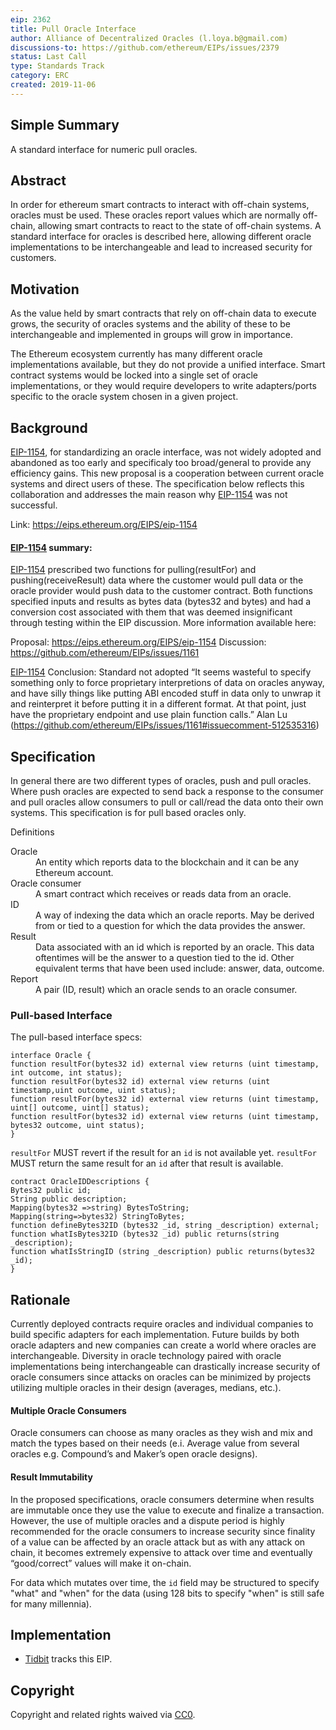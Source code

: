 ```yaml
---
eip: 2362
title: Pull Oracle Interface
author: Alliance of Decentralized Oracles (l.loya.b@gmail.com)
discussions-to: https://github.com/ethereum/EIPs/issues/2379
status: Last Call
type: Standards Track
category: ERC
created: 2019-11-06
---
```


## Simple Summary

A standard interface for numeric pull oracles.

## Abstract

In order for ethereum smart contracts to interact with off-chain systems, oracles must be used. These oracles report values which are normally off-chain, allowing smart contracts to react to the state of off-chain systems. A standard interface for oracles is described here, allowing different oracle implementations to be interchangeable and lead to increased security for customers.  

## Motivation

As the value held by smart contracts that rely on off-chain data to execute grows, the security of oracles systems and the ability of these to be interchangeable and implemented in groups will grow in importance. 

The Ethereum ecosystem currently has many different oracle implementations available, but they do not provide a unified interface. Smart contract systems would be locked into a single set of oracle implementations, or they would require developers to write adapters/ports specific to the oracle system chosen in a given project.


## Background
[EIP-1154](https://eips.ethereum.org/EIPS/eip-1154), for standardizing an oracle interface, was not widely adopted and abandoned as too early and specificaly too broad/general to provide any efficiency gains. This new proposal is a cooperation between current oracle systems and direct users of these. The specification below reflects this collaboration and addresses the main reason why [EIP-1154](https://eips.ethereum.org/EIPS/eip-1154) was not successful.

Link:  https://eips.ethereum.org/EIPS/eip-1154

#### [EIP-1154](https://eips.ethereum.org/EIPS/eip-1154) summary:
[EIP-1154](https://eips.ethereum.org/EIPS/eip-1154) prescribed two functions for pulling(resultFor) and pushing(receiveResult) data where the customer would pull data or the oracle provider would push data to the customer contract. Both functions specified inputs and results as bytes data (bytes32 and bytes) and had a conversion cost associated with them that was deemed insignificant through testing within the EIP discussion. More information available here: 

Proposal: https://eips.ethereum.org/EIPS/eip-1154
Discussion: https://github.com/ethereum/EIPs/issues/1161
 
[EIP-1154](https://eips.ethereum.org/EIPS/eip-1154) Conclusion: Standard not adopted
“It seems wasteful to specify something only to force proprietary interpretions of data on oracles anyway, and have silly things like putting ABI encoded stuff in data only to unwrap it and reinterpret it before putting it in a different format. At that point, just have the proprietary endpoint and use plain function calls.” Alan Lu (https://github.com/ethereum/EIPs/issues/1161#issuecomment-512535316) 
 

## Specification

In general there are two different types of oracles, push and pull oracles. Where push oracles are expected to send back a response to the consumer and pull oracles allow consumers to pull or call/read the data onto their own systems. This specification is for pull based oracles only.


Definitions


<dl>
<dt>Oracle</dt>
<dd>An entity which reports data to the blockchain and it can be any Ethereum account.</dd>
<dt>Oracle consumer</dt>
<dd>A smart contract which receives or reads data from an oracle.</dd>
<dt>ID</dt>
<dd>A way of indexing the data which an oracle reports. May be derived from or tied to a question for which the data provides the answer.</dd>
<dt>Result</dt>
<dd>Data associated with an id which is reported by an oracle. This data oftentimes will be the answer to a question tied to the id. Other equivalent terms that have been used include: answer, data, outcome.</dd>
<dt>Report</dt>
<dd>A pair (ID, result) which an oracle sends to an oracle consumer.</dd>
</dl>


### Pull-based Interface

The pull-based interface specs:

```solidity
interface Oracle {
function resultFor(bytes32 id) external view returns (uint timestamp, int outcome, int status);
function resultFor(bytes32 id) external view returns (uint timestamp,uint outcome, uint status);
function resultFor(bytes32 id) external view returns (uint timestamp, uint[] outcome, uint[] status);
function resultFor(bytes32 id) external view returns (uint timestamp, bytes32 outcome, uint status);
}
```

`resultFor` MUST revert if the result for an `id` is not available yet.
`resultFor` MUST return the same result for an `id` after that result is available.

```solidity
contract OracleIDDescriptions {
Bytes32 public id;
String public description;
Mapping(bytes32 =>string) BytesToString;
Mapping(string=>bytes32) StringToBytes;
function defineBytes32ID (bytes32 _id, string _description) external;
function whatIsBytes32ID (bytes32 _id) public returns(string _description);
function whatIsStringID (string _description) public returns(bytes32 _id);
}
```

## Rationale
Currently deployed contracts require oracles and individual companies to build specific adapters for each implementation. Future builds by both oracle adapters and new companies can create a world where oracles are interchangeable.  Diversity in oracle technology paired with oracle implementations being interchangeable can drastically increase security of oracle consumers since attacks on oracles can be minimized by projects utilizing multiple oracles in their design (averages, medians, etc.). 


#### Multiple Oracle Consumers

Oracle consumers can choose as many oracles as they wish and mix and match the types based on their needs (e.i. Average value from several oracles e.g. Compound’s and Maker’s open oracle designs).



#### Result Immutability

In the proposed specifications, oracle consumers determine when results are immutable once they use the value to execute and finalize a transaction. However, the use of multiple oracles and a dispute period is highly recommended for the oracle consumers to increase security since finality of a value can be affected by an oracle attack but as with any attack on chain, it becomes extremely expensive to attack over time and eventually “good/correct” values will make it on-chain. 


For data which mutates over time, the `id` field may be structured to specify "what" and "when" for the data (using 128 bits to specify "when" is still safe for many millennia).

## Implementation

* [Tidbit](https://github.com/levelkdev/tidbit) tracks this EIP.


## Copyright

Copyright and related rights waived via [CC0](https://creativecommons.org/publicdomain/zero/1.0/).






